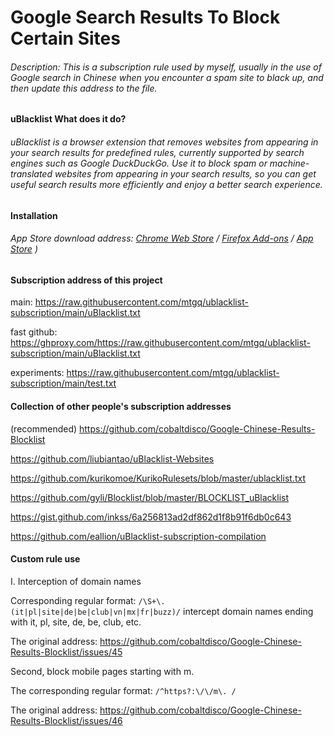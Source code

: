 # Google Search Results To Block Certain Sites

###### Description: This is a subscription rule used by myself, usually in the use of Google search in Chinese when you encounter a spam site to black up, and then update this address to the file.

#### uBlacklist What does it do?

###### uBlacklist is a browser extension that removes websites from appearing in your search results for predefined rules, currently supported by search engines such as Google DuckDuckGo. Use it to block spam or machine-translated websites from appearing in your search results, so you can get useful search results more efficiently and enjoy a better search experience.

#### Installation

###### App Store download address: [Chrome Web Store](https://chrome.google.com/webstore/detail/ublacklist/pncfbmialoiaghdehhbnbhkkgmjanfhe) / [Firefox Add-ons](https://addons.mozilla.org/en-US/firefox/addon/ublacklist/) / [App Store](https://apps.apple.com/us/app/ublacklist-for-safari/id1547912640) )

#### Subscription address of this project
main: https://raw.githubusercontent.com/mtgq/ublacklist-subscription/main/uBlacklist.txt

fast github: https://ghproxy.com/https://raw.githubusercontent.com/mtgq/ublacklist-subscription/main/uBlacklist.txt

experiments: https://raw.githubusercontent.com/mtgq/ublacklist-subscription/main/test.txt

#### Collection of other people's subscription addresses

(recommended) https://github.com/cobaltdisco/Google-Chinese-Results-Blocklist

https://github.com/liubiantao/uBlacklist-Websites

https://github.com/kurikomoe/KurikoRulesets/blob/master/ublacklist.txt

https://github.com/gyli/Blocklist/blob/master/BLOCKLIST_uBlacklist

https://gist.github.com/inkss/6a256813ad2df862d1f8b91f6db0c643

https://github.com/eallion/uBlacklist-subscription-compilation

#### Custom rule use

I. Interception of domain names

Corresponding regular format: `/\S+\. (it|pl|site|de|be|club|vn|mx|fr|buzz)/` intercept domain names ending with it, pl, site, de, be, club, etc.

The original address: https://github.com/cobaltdisco/Google-Chinese-Results-Blocklist/issues/45

Second, block mobile pages starting with m.

The corresponding regular format: `/^https?:\/\/m\. /`

The original address: https://github.com/cobaltdisco/Google-Chinese-Results-Blocklist/issues/46

